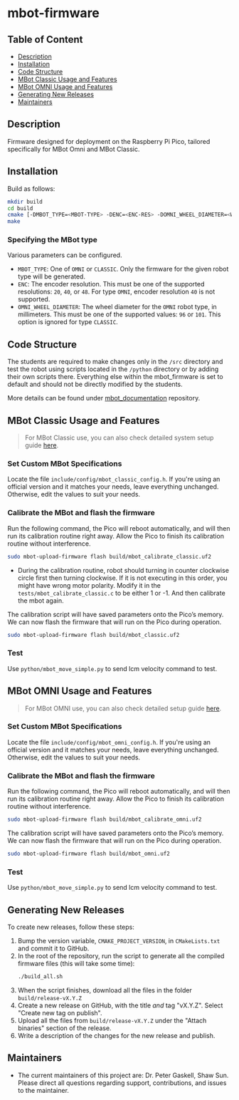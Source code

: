 # mbot-firmware

## Table of Content

- [Description](#description)
- [Installation](#installation)
- [Code Structure](#code-structure)
- [MBot Classic Usage and Features](#mbot-classic-usage-and-features)
- [MBot OMNI Usage and Features](#mbot-omni-usage-and-features)
- [Generating New Releases](#generating-new-releases)
- [Maintainers](#maintainers)


## Description
Firmware designed for deployment on the Raspberry Pi Pico, tailored specifically for MBot Omni and MBot Classic.

## Installation
Build as follows:
```bash
mkdir build
cd build
cmake [-DMBOT_TYPE=<MBOT-TYPE> -DENC=<ENC-RES> -DOMNI_WHEEL_DIAMETER=<WHEEL-DIA>] ..
make
```


### Specifying the MBot type

Various parameters can be configured.

* `MBOT_TYPE`: One of `OMNI` or `CLASSIC`. Only the firmware for the given robot type will be generated.
* `ENC`: The encoder resolution. This must be one of the supported resolutions: `20`, `40`, or `48`. For type `OMNI`, encoder resolution `40` is not supported.
* `OMNI_WHEEL_DIAMETER`: The wheel diameter for the `OMNI` robot type, in millimeters. This must be one of the supported values: `96` or `101`. This option is ignored for type `CLASSIC`.

## Code Structure
The students are required to make changes only in the `/src` directory and test the robot using scripts located in the `/python` directory or by adding their own scripts there. Everything else within the mbot_firmware is set to default and should not be directly modified by the students.

More details can be found under [mbot_documentation](https://github.com/mbot-project/mbot_documentation) repository.

## MBot Classic Usage and Features
> For MBot Classic use, you can also check detailed system setup guide [here](https://rob550-docs.github.io/docs/botlab/setup-guide/mbot-system-setup.html).

### Set Custom MBot Specifications

Locate the file `include/config/mbot_classic_config.h`. If you're using an official version and it matches your needs, leave everything unchanged. Otherwise, edit the values to suit your needs.

### Calibrate the MBot and flash the firmware
Run the following command, the Pico will reboot automatically, and will then run its calibration routine right away. Allow the Pico to finish its calibration routine without interference.
```bash
sudo mbot-upload-firmware flash build/mbot_calibrate_classic.uf2
```
- During the calibration routine, robot should turning in counter clockwise circle first then turning clockwise. If it is not executing in this order, you might have wrong motor polarity. Modify it in the `tests/mbot_calibrate_classic.c` to be either 1 or -1. And then calibrate the mbot again.

The calibration script will have saved parameters onto the Pico’s memory. We can now flash the firmware that will run on the Pico during operation.
```bash
sudo mbot-upload-firmware flash build/mbot_classic.uf2
```
### Test
Use `python/mbot_move_simple.py` to send lcm velocity command to test.

## MBot OMNI Usage and Features
> For MBot OMNI use, you can also check detailed setup guide [here](https://hellorob.org/mbot/).

### Set Custom MBot Specifications

Locate the file `include/config/mbot_omni_config.h`. If you're using an official version and it matches your needs, leave everything unchanged. Otherwise, edit the values to suit your needs.

### Calibrate the MBot and flash the firmware
Run the following command, the Pico will reboot automatically, and will then run its calibration routine right away. Allow the Pico to finish its calibration routine without interference.
```bash
sudo mbot-upload-firmware flash build/mbot_calibrate_omni.uf2
```
The calibration script will have saved parameters onto the Pico’s memory. We can now flash the firmware that will run on the Pico during operation.
```bash
sudo mbot-upload-firmware flash build/mbot_omni.uf2
```
### Test
Use `python/mbot_move_simple.py` to send lcm velocity command to test.

## Generating New Releases

To create new releases, follow these steps:
1. Bump the version variable, `CMAKE_PROJECT_VERSION`, in `CMakeLists.txt` and commit it to GitHub.
2. In the root of the repository, run the script to generate all the compiled firmware files (this will take some time):
   ```bash
   ./build_all.sh
   ```
3. When the script finishes, download all the files in the folder `build/release-vX.Y.Z`
4. Create a new release on GitHub, with the title *and* tag "vX.Y.Z". Select "Create new tag on publish".
5. Upload all the files from `build/release-vX.Y.Z` under the "Attach binaries" section of the release.
6. Write a description of the changes for the new release and publish.

## Maintainers
- The current maintainers of this project are: Dr. Peter Gaskell, Shaw Sun. Please direct all questions regarding support, contributions, and issues to the maintainer.
